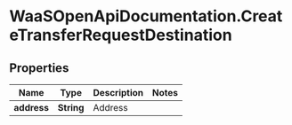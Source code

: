 # WaaSOpenApiDocumentation.CreateTransferRequestDestination

## Properties

Name | Type | Description | Notes
------------ | ------------- | ------------- | -------------
**address** | **String** | Address | 


